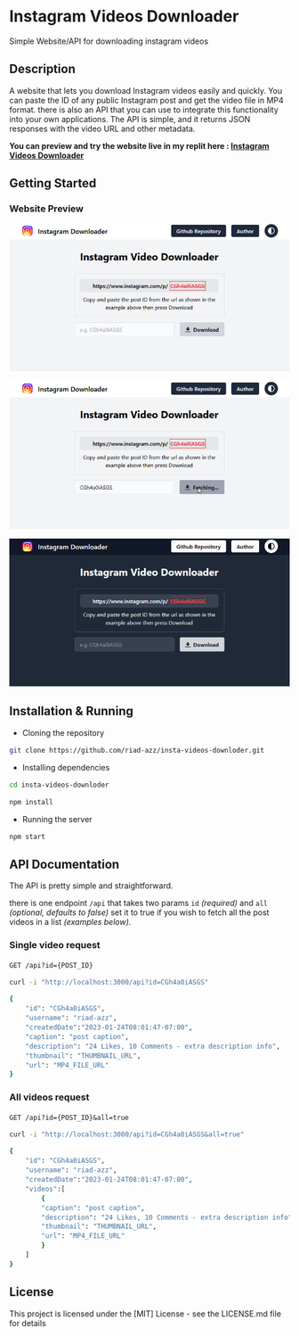 # Instagram Videos Downloader

Simple Website/API for downloading instagram videos

## Description

A website that lets you download Instagram videos easily and quickly. You can paste the ID of any public Instagram post and get the video file in MP4 format. there is also an API that you can use to integrate this functionality into your own applications. The API is simple, and it returns JSON responses with the video URL and other metadata.

**You can preview and try the website live in my replit here : [Instagram Videos Downloader](https://insta-vids-downloder.riadazzoun.repl.co)**

## Getting Started

### Website Preview

![webpage preview image](screenshots/sc-01.png)

![webpage preview image](screenshots/sc-02.png)

![webpage preview image](screenshots/sc-03.png)

## Installation & Running

- Cloning the repository

```bash
git clone https://github.com/riad-azz/insta-videos-downloder.git
```

- Installing dependencies

```bash
cd insta-videos-downloder
```

```bash
npm install
```

- Running the server

```bash
npm start
```

## API Documentation

The API is pretty simple and straightforward.

there is one endpoint `/api` that takes two params `id` _(required)_ and `all` _(optional, defaults to false)_ set it to true if you wish to fetch all the post videos in a list _(examples below)_.

### Single video request

`GET /api?id={POST_ID}`

```bash
curl -i "http://localhost:3000/api?id=CGh4a0iASGS"
```

```bash
{
    "id": "CGh4a0iASGS",
    "username": "riad-azz",
    "createdDate":"2023-01-24T08:01:47-07:00",
    "caption": "post caption",
    "description": "24 Likes, 10 Comments - extra description info",
    "thumbnail": "THUMBNAIL_URL",
    "url": "MP4_FILE_URL"
}
```

### All videos request

`GET /api?id={POST_ID}&all=true`

```bash
curl -i "http://localhost:3000/api?id=CGh4a0iASGS&all=true"
```

```bash
{
    "id": "CGh4a0iASGS",
    "username": "riad-azz",
    "createdDate":"2023-01-24T08:01:47-07:00",
    "videos":[
        {
        "caption": "post caption",
        "description": "24 Likes, 10 Comments - extra description info",
        "thumbnail": "THUMBNAIL_URL",
        "url": "MP4_FILE_URL"
        }
    ]
}
```

## License

This project is licensed under the [MIT] License - see the LICENSE.md file for details
